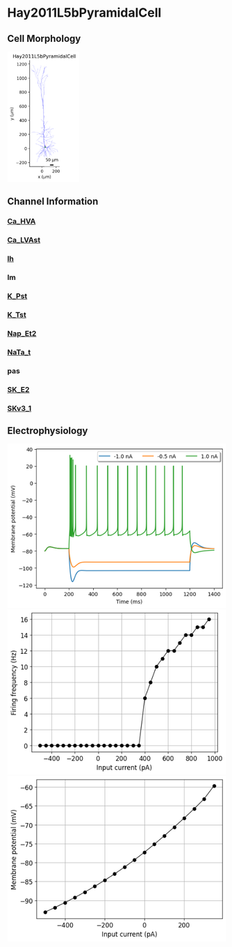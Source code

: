 # Hay2011L5bPyramidalCell

<h2>Cell Morphology</h2><img src="imgs/Hay2011L5bPyramidalCell2D.png" height="300" />

<h2>Channel Information</h2>

<a href="/home/ixanthakis/wsl_repos/Dissertation_Repos/NeuroML-Thesis/Standardised_MD_Script/Datasheets/Hay2011L5bPyramidalCell/Hay2011L5bPyramidalCell_ChannelInfo.md#Ca_HVA"><h3>Ca_HVA</h3></a>
<a href="/home/ixanthakis/wsl_repos/Dissertation_Repos/NeuroML-Thesis/Standardised_MD_Script/Datasheets/Hay2011L5bPyramidalCell/Hay2011L5bPyramidalCell_ChannelInfo.md#Ca_LVAst"><h3>Ca_LVAst</h3></a>
<a href="/home/ixanthakis/wsl_repos/Dissertation_Repos/NeuroML-Thesis/Standardised_MD_Script/Datasheets/Hay2011L5bPyramidalCell/Hay2011L5bPyramidalCell_ChannelInfo.md#Ih"><h3>Ih</h3></a>
<h3>Im</h3>
<a href="/home/ixanthakis/wsl_repos/Dissertation_Repos/NeuroML-Thesis/Standardised_MD_Script/Datasheets/Hay2011L5bPyramidalCell/Hay2011L5bPyramidalCell_ChannelInfo.md#K_Pst"><h3>K_Pst</h3></a>
<a href="/home/ixanthakis/wsl_repos/Dissertation_Repos/NeuroML-Thesis/Standardised_MD_Script/Datasheets/Hay2011L5bPyramidalCell/Hay2011L5bPyramidalCell_ChannelInfo.md#K_Tst"><h3>K_Tst</h3></a>
<a href="/home/ixanthakis/wsl_repos/Dissertation_Repos/NeuroML-Thesis/Standardised_MD_Script/Datasheets/Hay2011L5bPyramidalCell/Hay2011L5bPyramidalCell_ChannelInfo.md#Nap_Et2"><h3>Nap_Et2</h3></a>
<a href="/home/ixanthakis/wsl_repos/Dissertation_Repos/NeuroML-Thesis/Standardised_MD_Script/Datasheets/Hay2011L5bPyramidalCell/Hay2011L5bPyramidalCell_ChannelInfo.md#NaTa_t"><h3>NaTa_t</h3></a>
<h3>pas</h3>
<a href="/home/ixanthakis/wsl_repos/Dissertation_Repos/NeuroML-Thesis/Standardised_MD_Script/Datasheets/Hay2011L5bPyramidalCell/Hay2011L5bPyramidalCell_ChannelInfo.md#SK_E2"><h3>SK_E2</h3></a>
<a href="/home/ixanthakis/wsl_repos/Dissertation_Repos/NeuroML-Thesis/Standardised_MD_Script/Datasheets/Hay2011L5bPyramidalCell/Hay2011L5bPyramidalCell_ChannelInfo.md#SKv3_1"><h3>SKv3_1</h3></a>
<h2>Electrophysiology</h2>

<img src="imgs/Hay2011L5bPyramidalCell_Vtraces.png" />

<img src="imgs/Hay2011L5bPyramidalCellIF.png" />

<img src="imgs/Hay2011L5bPyramidalCellIV.png" />

